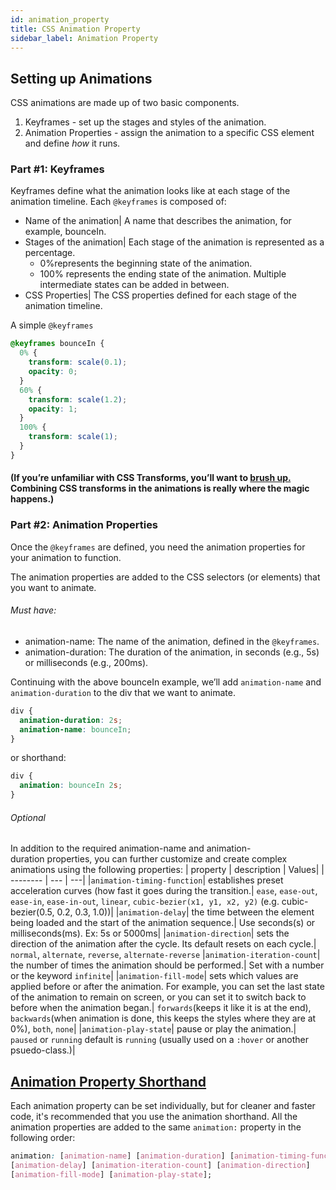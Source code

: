 ```yaml
---
id: animation_property
title: CSS Animation Property
sidebar_label: Animation Property
---
```


## Setting up Animations
CSS animations are made up of two basic components.

1. Keyframes - set up the stages and styles of the animation.
2. Animation Properties - assign the animation to a specific CSS element and define _how_ it runs.

### Part #1: Keyframes 

Keyframes define what the animation looks like at each stage of the animation timeline. Each `@keyframes` is composed of:

- Name of the animation| A name that describes the animation, for example, bounceIn.
- Stages of the animation| Each stage of the animation is represented as a percentage. 
  - 0%represents the beginning state of the animation. 
  - 100% represents the ending state of the animation. Multiple intermediate states can be added in between.
- CSS Properties| The CSS properties defined for each stage of the animation timeline.

A simple `@keyframes`
```css
@keyframes bounceIn {
  0% {
    transform: scale(0.1);
    opacity: 0;
  }
  60% {
    transform: scale(1.2);
    opacity: 1;
  }
  100% {
    transform: scale(1);
  }
}
```

#### (If you’re unfamiliar with CSS Transforms, you’ll want to [brush up.](https://udocs.com/docs/css_transforms.html) Combining CSS transforms in the animations is really where the magic happens.)

### Part #2: Animation Properties

Once the `@keyframes` are defined, you need the animation properties for your animation to function.

The animation properties are added to the CSS selectors (or elements) that you want to animate. 
###### Must have:

- animation-name: The name of the animation, defined in the `@keyframes`.
- animation-duration: The duration of the animation, in seconds (e.g., 5s) or milliseconds (e.g., 200ms).

Continuing with the above bounceIn example, we’ll add `animation-name` and `animation-duration` to the div that we want to animate.

```css
div {
  animation-duration: 2s;
  animation-name: bounceIn;
}
```
or shorthand:
```css
div {
  animation: bounceIn 2s;
}
```

###### Optional

In addition to the required animation-name and animation-duration properties, you can further customize and create complex animations using the following properties:
| property | description | Values|
| -------- | --- | ---|
|`animation-timing-function`| establishes preset acceleration curves (how fast it goes during the transition.| `ease`, `ease-out`, `ease-in`, `ease-in-out`, `linear`, `cubic-bezier(x1, y1, x2, y2)` (e.g. cubic-bezier(0.5, 0.2, 0.3, 1.0))|
|`animation-delay`| the time between the element being loaded and the start of the animation sequence.| Use seconds(s) or milliseconds(ms). Ex: 5s or 5000ms|
|`animation-direction`| sets the direction of the animation after the cycle. Its default resets on each cycle.| `normal`, `alternate`, `reverse`, `alternate-reverse`
|`animation-iteration-count`| the number of times the animation should be performed.| Set with a number or the keyword `infinite`|
|`animation-fill-mode`| sets which values are applied before or after the animation. For example, you can set the last state of the animation to remain on screen, or you can set it to switch back to before when the animation began.| `forwards`(keeps it like it is at the end), `backwards`(when animation is done, this keeps the styles where they are at 0%), `both`, `none`|
|`animation-play-state`| pause or play the animation.| `paused` or `running` default is `running` (usually used on a `:hover` or another psuedo-class.)|

[Animation Property Shorthand](https://robots.thoughtbot.com/css-animation-for-beginners#animation-property-shorthand)
----------------------------------------------------------------------------------------------------------------------

Each animation property can be set individually, but for cleaner and faster code, it's recommended that you use the animation shorthand. All the animation properties are added to the same `animation:` property in the following order:

```css
animation: [animation-name] [animation-duration] [animation-timing-function]
[animation-delay] [animation-iteration-count] [animation-direction]
[animation-fill-mode] [animation-play-state];
```

